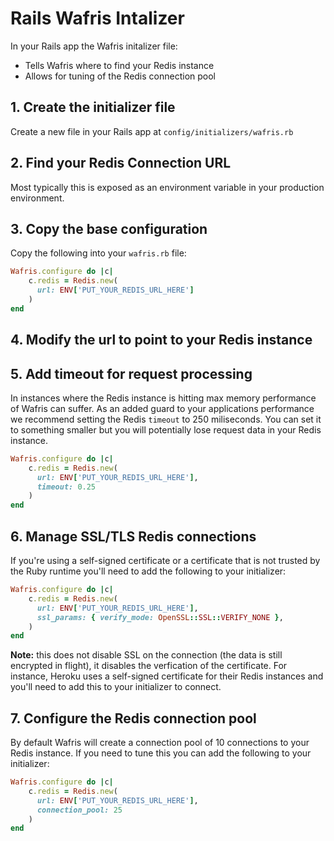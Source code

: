 # Rails Wafris Intalizer

In your Rails app the Wafris initalizer file:

- Tells Wafris where to find your Redis instance
- Allows for tuning of the Redis connection pool

## 1. Create the initializer file

Create a new file in your Rails app at `config/initializers/wafris.rb`

## 2. Find your Redis Connection URL

Most typically this is exposed as an environment variable in your production environment. 

## 3. Copy the base configuration 

Copy the following into your `wafris.rb` file:

```ruby
Wafris.configure do |c|
    c.redis = Redis.new(
      url: ENV['PUT_YOUR_REDIS_URL_HERE']
    )
end
```

## 4. Modify the url to point to your Redis instance

## 5. Add timeout for request processing

In instances where the Redis instance is hitting max memory performance of Wafris can suffer. As an added guard to your applications performance we recommend setting the Redis `timeout` to 250 miliseconds. You can set it to something smaller but you will potentially lose request data in your Redis instance.
```ruby
Wafris.configure do |c|
    c.redis = Redis.new(
      url: ENV['PUT_YOUR_REDIS_URL_HERE'],
      timeout: 0.25
    )
end
```

## 6. Manage SSL/TLS Redis connections

If you're using a self-signed certificate or a certificate that is not trusted by the Ruby runtime you'll need to add the following to your initializer:

```ruby
Wafris.configure do |c|
    c.redis = Redis.new(
      url: ENV['PUT_YOUR_REDIS_URL_HERE'],
      ssl_params: { verify_mode: OpenSSL::SSL::VERIFY_NONE },
    )
end
```

**Note:** this does not disable SSL on the connection (the data is still encrypted in flight), it disables the verfication of the certificate. For instance, Heroku uses a self-signed certificate for their Redis instances and you'll need to add this to your initializer to connect.

## 7. Configure the Redis connection pool

By default Wafris will create a connection pool of 10 connections to your Redis instance. If you need to tune this you can add the following to your initializer:

```ruby
Wafris.configure do |c|
    c.redis = Redis.new(
      url: ENV['PUT_YOUR_REDIS_URL_HERE'],
      connection_pool: 25
    )
end
```

